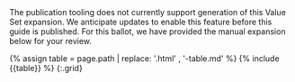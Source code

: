 
<div markdown="1" class="note-to-balloters">
 The publication tooling does not currently support generation of this Value Set expansion. We anticipate updates to enable this feature before this guide is published. For this ballot, we have provided the manual expansion below for your review.

{% assign table = page.path | replace: '.html' , '-table.md' %}
{% include {{table}} %}
{:.grid}

</div>

